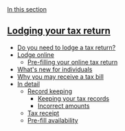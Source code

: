 <aside class="au-side-nav au-accordion" aria-label="side navigation">
  <a 
    href="#nav-default" class="au-side-nav__toggle au-accordion__title au-accordion--closed"
    aria-controls="nav-default"
    aria-expanded="false"
    aria-selected="false"
    onclick="return AU.accordion.Toggle( this )"
  >
    In this section
  </a>
  <div id="nav-default" class="au-side-nav__content au-accordion--closed au-accordion__body">
    <h2 class="au-sidenav__title">
      <a href="#">Lodging your tax return</a>
    </h2>
    <ul class="au-link-list">
      <li><a href="#">Do you need to lodge a tax return?</a></li>
      <li><a href="#">Lodge online</a>
        <ul class="au-link-list">
          <li><a href="#">Pre-filling your online tax return</a></li>
        </ul>
      </li>
      <li><a href="#">What's new for individuals</a></li>
      <li><a href="#">Why you may receive a tax bill</a></li>
      <li><a href="#">In detail</a>
        <ul class="au-link-list">
          <li><a href="#">Record keeping</a>
            <ul class="au-link-list">
              <li class="active"><a href="#">Keeping your tax records</a></li>
              <li><a href="#">Incorrect amounts</a></li>
            </ul>
          </li>
          <li><a href="#">Tax receipt</a></li>
          <li><a href="#">Pre-fill availability</a></li>
        </ul>
      </li>
      </ul>
  </div>
</aside>
